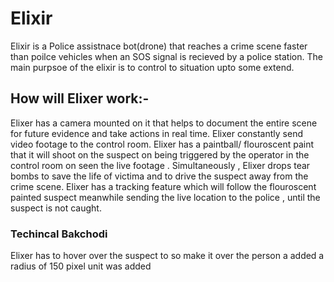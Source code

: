 # Elixir

Elixir is a Police assistnace bot(drone) that reaches a crime scene faster than poilce vehicles when an SOS signal is recieved by a police station. 
The main purpsoe of the elixir is to control to situation upto some extend.

## How will Elixer work:-

Elixer has a camera mounted on it that helps to document the entire scene for future evidence and take actions in real time.
Elixer constantly send video footage to the control room. Elixer has a paintball/ flouroscent paint that it will shoot on the suspect on being triggered by the operator
in the control room on seen the live footage . Simultaneously , Elixer drops tear bombs to save the life of victima and to drive the suspect away from the crime scene.
Elixer has a tracking feature which will follow the flouroscent painted suspect meanwhile sending the live location to the police , until the suspect is not caught.


### Techincal  Bakchodi 
Elixer has to hover over the suspect to so make it over the person a added a radius of 150 pixel unit was added

